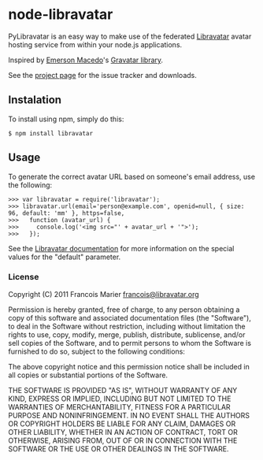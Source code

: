 # node-libravatar

PyLibravatar is an easy way to make use of the federated [Libravatar](http://www.libravatar.org)
avatar hosting service from within your node.js applications.

Inspired by [Emerson Macedo](http://codificando.com/)'s [Gravatar library](https://github.com/emerleite/node-gravatar).

See the [project page](https://github.com/fmarier/node-libravatar) for the issue tracker and downloads.

## Instalation

To install using npm, simply do this:

    $ npm install libravatar

## Usage

To generate the correct avatar URL based on someone's email address, use the
following:

    >>> var libravatar = require('libravatar');
    >>> libravatar.url(email='person@example.com', openid=null, { size: 96, default: 'mm' }, https=false,
    >>>   function (avatar_url) {
    >>>     console.log('<img src="' + avatar_url + '">');
    >>>   });

See the [Libravatar documentation](http://wiki.libravatar.org/api) for more
information on the special values for the "default" parameter.

### License

Copyright (C) 2011 Francois Marier <francois@libravatar.org>

Permission is hereby granted, free of charge, to any person obtaining a copy
of this software and associated documentation files (the "Software"), to
deal in the Software without restriction, including without limitation the
rights to use, copy, modify, merge, publish, distribute, sublicense, and/or
sell copies of the Software, and to permit persons to whom the Software is
furnished to do so, subject to the following conditions:

The above copyright notice and this permission notice shall be included in
all copies or substantial portions of the Software.

THE SOFTWARE IS PROVIDED "AS IS", WITHOUT WARRANTY OF ANY KIND, EXPRESS OR
IMPLIED, INCLUDING BUT NOT LIMITED TO THE WARRANTIES OF MERCHANTABILITY,
FITNESS FOR A PARTICULAR PURPOSE AND NONINFRINGEMENT. IN NO EVENT SHALL THE
AUTHORS OR COPYRIGHT HOLDERS BE LIABLE FOR ANY CLAIM, DAMAGES OR OTHER
LIABILITY, WHETHER IN AN ACTION OF CONTRACT, TORT OR OTHERWISE, ARISING
FROM, OUT OF OR IN CONNECTION WITH THE SOFTWARE OR THE USE OR OTHER DEALINGS
IN THE SOFTWARE.
